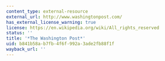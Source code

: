 ```yaml
---
content_type: external-resource
external_url: http://www.washingtonpost.com/
has_external_license_warning: true
license: https://en.wikipedia.org/wiki/All_rights_reserved
status: ''
title: '*The Washington Post*'
uid: b841b58a-b7fb-4f6f-992a-3ade2fb88f1f
wayback_url: ''
---
```


